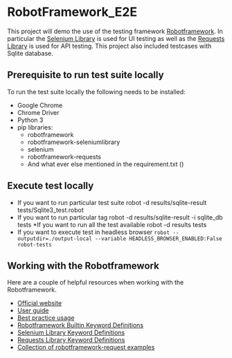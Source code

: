 # RobotFramework_E2E

This project will demo the use of the testing framework [Robotframework](https://robotframework.org/). 
In particular the [Selenium Library](https://pypi.org/project/robotframework-seleniumlibrary/) is used for UI testing as well as the [Requests Library](https://pypi.org/project/robotframework-requests/) is used for API testing.
This project also included testcases with Sqlite database.

## Prerequisite to run test suite locally
To run the test suite locally the following needs to be installed:
- Google Chrome
- Chrome Driver
- Python 3
- pip libraries:
  - robotframework
  - robotframework-seleniumlibrary
  - selenium
  - robotframework-requests
  - And what ever else mentioned in the requirement.txt ()

## Execute test locally
* If you want to run particular test suite
robot -d results/sqlite-result tests/Sqlite3_test.robot
* If you want to run particular tag
robot -d results/sqlite-result -i sqlite_db tests
*If you want to run all the test available
robot -d results tests
* If you want to execute test in headless browser
`robot --outputdir=./output-local --variable HEADLESS_BROWSER_ENABLED:False robot-tests`


## Working with the Robotframework
Here are a couple of helpful resources when working with the Robotframework.
- [Official website](http://robotframework.org/)
- [User guide](http://robotframework.org/robotframework/latest/RobotFrameworkUserGuide.html)
- [Best practice usage](https://github.com/robotframework/HowToWriteGoodTestCases/blob/master/HowToWriteGoodTestCases.rst)
- [Robotframework Builtin Keyword Definitions](http://robotframework.org/robotframework/latest/libraries/BuiltIn.html#Keywords)
- [Selenium Library Keyword Definitions](http://robotframework.org/SeleniumLibrary/SeleniumLibrary.html)
- [Requests Library Keyword Definitions](http://bulkan.github.io/robotframework-requests/)
- [Collection of robotframework-request examples](https://github.com/bulkan/robotframework-requests/blob/master/tests/testcase.txt)
